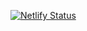 [![Netlify Status](https://api.netlify.com/api/v1/badges/32d4b39d-7964-4c5c-a778-fd7f978cac9f/deploy-status)](https://app.netlify.com/sites/cadastro-da-sorte/deploys)
